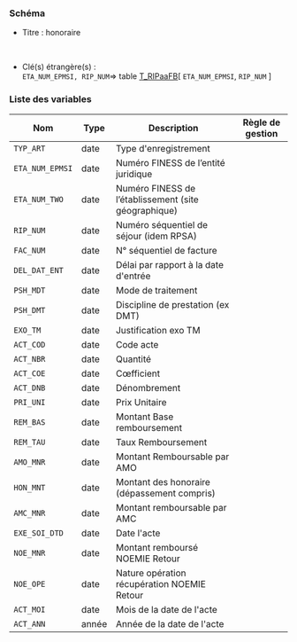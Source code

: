 ### Schéma


- Titre : honoraire
<br />



- Clé(s) étrangère(s) : <br />
`ETA_NUM_EPMSI, RIP_NUM`=> table [T_RIPaaFB](/tables/T_RIPaaFB)[ `ETA_NUM_EPMSI`, `RIP_NUM` ]<br />

 
### Liste des variables

Nom | Type | Description | Règle de gestion
-|-|-|-
`TYP_ART`| date |Type d'enregistrement||
`ETA_NUM_EPMSI`| date |Numéro FINESS de l’entité juridique||
`ETA_NUM_TWO`| date |Numéro FINESS de l’établissement (site géographique)||
`RIP_NUM`| date |Numéro séquentiel de séjour (idem RPSA)||
`FAC_NUM`| date |N° séquentiel de facture||
`DEL_DAT_ENT`| date |Délai par rapport à la date d'entrée||
`PSH_MDT`| date |Mode de traitement||
`PSH_DMT`| date |Discipline de prestation (ex DMT)||
`EXO_TM`| date |Justification exo TM||
`ACT_COD`| date |Code acte||
`ACT_NBR`| date |Quantité||
`ACT_COE`| date |Cœfficient||
`ACT_DNB`| date |Dénombrement||
`PRI_UNI`| date |Prix Unitaire||
`REM_BAS`| date |Montant Base remboursement||
`REM_TAU`| date |Taux Remboursement||
`AMO_MNR`| date |Montant Remboursable par AMO||
`HON_MNT`| date |Montant des honoraire (dépassement compris)||
`AMC_MNR`| date |Montant remboursable par AMC||
`EXE_SOI_DTD`| date |Date l'acte||
`NOE_MNR`| date |Montant remboursé NOEMIE Retour||
`NOE_OPE`| date |Nature opération récupération NOEMIE Retour||
`ACT_MOI`| date |Mois de la date de l'acte||
`ACT_ANN`| année |Année de la date de l'acte||